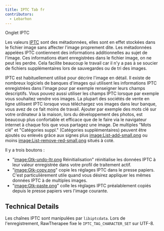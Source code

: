 ```yaml
---
title: IPTC Tab fr
contributors:
  - Lebarhon
---
```


<div class="pagetitle">

Onglet IPTC

</div>

Les valeurs
[IPTC](https://fr.wikipedia.org/wiki/IPTC_Information_Interchange_Model)
sont des métadonnées, elles sont en effet stockées dans le fichier image
sans affecter l'image proprement dite. Les métadonnées appelées IPTC
contiennent des informations additionnelles au sujet de l'image. Ces
informations étant enregistrées dans le fichier image, on ne peut les
perdre. Cela facilite beaucoup le travail car il n'y a pas à se soucier
de fichiers supplémentaires lors de sauvegardes ou de tri des images.

IPTC est habituellement utilisé pour décrire l'image en détail. Il
existe de nombreux logiciels de banques d'images qui utilisent les
informations IPTC enregistrées dans l'image pour par exemple renseigner
leurs champs descriptifs. Vous pouvez aussi utiliser les champs IPTC
lorsque par exemple vous souhaitez vendre vos images. La plupart des
sociétés de vente en ligne utilisent IPTC lorsque vous téléchargez vos
images dans leur banque, vous avez de ce fait moins de travail. Ajouter
par exemple des mots clé sur votre ordinateur à la maison, lors du
développement des photos, est beaucoup plus confortable et efficace que
de le faire via le navigateur internet à chaque fois que vous partagez
une image. De multiples "Mots clé" et "Catégories suppl." (Catégories
supplémentaires) peuvent être ajoutés ou enlevés grâce aux signes plus
[image:List-add-small.png](image:List-add-small.png.md) ou moins
[image:List-remove-red-small.png](image:List-remove-red-small.png.md)
situés à coté.

Il y a trois boutons :

- "[image:Gtk-undo-ltr.png](image:Gtk-undo-ltr.png.md)
  Réinitialisation" réinitialise les données IPTC à leur valeur
  enregistrée dans votre profil de traitement actif.
- "[image:Gtk-copy.png](image:Gtk-copy.png.md)" copie les
  réglages IPTC dans le presse papiers. C'est particulièrement utile
  quand vous désirez appliquer les mêmes données IPTC à de multiples
  images.
- "[image:Gtk-paste.png](image:Gtk-paste.png.md)" colle les
  réglages IPTC préalablement copiés depuis le presse papiers vers
  l'image courante.

## Technical Details

Les chaînes IPTC sont manipulées par `libiptcdata`. Lors de
l'enregistrement, RawTherapee fixe le `IPTC_TAG_CHARACTER_SET` sur
UTF-8.
